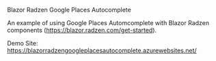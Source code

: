 Blazor Radzen Google Places Autocomplete

An example of using Google Places Automcomplete with Blazor Radzen components (https://blazor.radzen.com/get-started).

Demo Site: https://blazorradzengoogleplacesautocomplete.azurewebsites.net/


